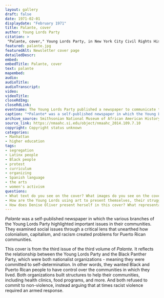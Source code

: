 ```yaml
--- 
layout: gallery
draft: false
date: 1971-02-01
displaydate: "February 1971"
title: Palante, cover
author: Young Lords Party
citation: >
 "Palante, cover," Young Lords Party, in New York City Civil Rights History Project, Accessed: [Month Day, Year], https://nyccivilrightshistory.org/gallery/palante.
featured: palante.jpg
featuredAlt: Newsletter cover page
detailedDescr: 
embed: 
embedTitle: Palante, cover
text: palante
mapembed: 
audio: 
audioTitle: 
audioTranscript: 
video: 
videoTitle: 
closeRdImg: 
closeRdLink: 
eventname: The Young Lords Party published a newspaper to communicate their ideas. 
caption: "*Palante* was a self-published newspaper in which the Young Lords highlighted important issues in their communities. This cover is from the third issue of the third volume of *Palante.*"
archive_source: Smithsonian National Museum of African American History 
source_link: https://nmaahc.si.edu/object/nmaahc_2014.109.7.10
copyright: Copyright status unknown
categories: 
- Manhattan
- higher education
tags: 
- segregation
- Latinx people
- Black people
- protest
- curriculum
- organizing
- Spanish language
- the arts
- women's activism
questions:
- What text do you see on the cover? What images do you see on the cover? 
- How are the Young Lords using art to present themselves, their struggles, and their ideas for liberation? 
- How does Denise Oliver present herself in this cover? What representations of gender, including femininity and masculinity, do you see here?
--- 
```


*Palante* was a self-published newspaper in which the various branches of the Young Lords Party highlighted important issues in their communities. They examined social issues through a critical lens that unearthed how colonialism, capitalism, and racism created problems for Puerto Rican communities.

This cover is from the third issue of the third volume of *Palante.* It reflects the relationship between the Young Lords Party and the Black Panther Party, which were both nationalist organizations - meaning they were committed to self-determination. In other words, they wanted Black and Puerto Rican people to have control over the communities in which they lived. Both organizations built structures to help their communities, including health clinics, food programs, and more. And both refused to commit to non-violence, instead arguing that at times racist violence required an armed response.
